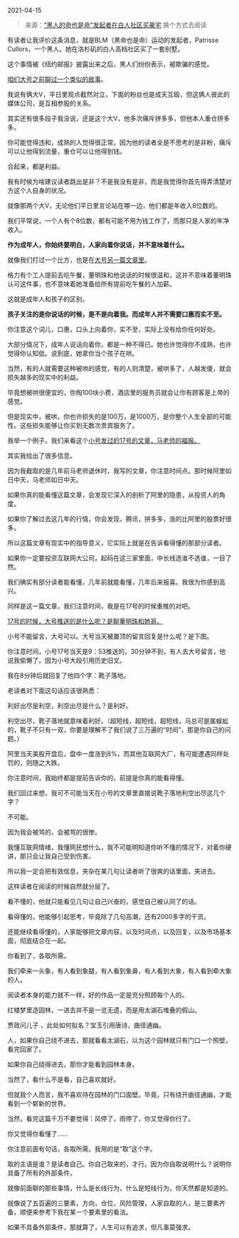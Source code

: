 2021-04-15

> 来源：[“黑人的命也是命”发起者在白人社区买豪宅](http://mp.weixin.qq.com/s?__biz=MzU3NDc5Nzc0NQ==&mid=2247501958&idx=1&sn=c7dbde60495ae3aa43b2a9271f7aaac0&chksm=fd2e6a58ca59e34e3808cea43041c666209090c87d895a050be9d98d42a76c1645a02fcc4539&scene=27#wechat_redirect)
> 换个方式去阅读

有读者让我评价这条消息，就是BLM（黑命也是命）运动的发起者，Patrisse Cullors，一个黑人。她在洛杉矶的白人高档社区买了一套别墅。

  

这个事情被《纽约邮报》披露出来之后，黑人们纷纷表示，被欺骗的感觉。

  

[咱们大号之前聊过一个类似的故事](https://mp.weixin.qq.com/s?__biz=MzU0MjYwNDU2Mw==&mid=2247498057&idx=2&sn=219173a1e58c4fd39114b92e71fc2993&chksm=fb1a9535cc6d1c236481e04ac1c798b727154cfd22436c8d6c33627523ffc4f6a41215a402d5&token=271216383&lang=zh_CN&scene=21#wechat_redirect)。  

  

我说有俩大V，平日里观点截然对立，下面的粉丝也是成天互殴，但这俩人彼此的媒体公司，是互相参股的关系。

  

其实还有很多段子我没说，还是这个大V，他多次痛斥拼多多，但他本人重仓拼多多。

  

你可能觉得违和，成熟的人觉得很正常。因为他的读者全是不思考的是非粉，痛斥可以让他得到流量，重仓可以让他得到钱。

  

合起来，都是利益。

  

我有时候为啥建议读者跳出是非？不是我没有是非，而是我觉得你首先得弄清楚对方这个人自身的状况。  

  

就像那两个大V，无论他们平日里言论站在哪一边，他们都是年收入8位数的。  

  

我们平常说，一个人有个8位数，都有可能不用为钱工作了，而那只是人家的年净收入。

  

 **作为成年人，你始终要明白，人家向着你说话，并不意味着什么。**

  

就像我们打过一个比方，也是在[大号另一篇文章里](https://mp.weixin.qq.com/s?__biz=MzU0MjYwNDU2Mw==&mid=2247497606&idx=2&sn=e04315082bd252af217259e6e5389b5f&chksm=fb1a9bfacc6d12ecb2058cd6a36bed8c6c9b85f857d0e38d4dfc039fd9376eac3b1df0473b44&token=271216383&lang=zh_CN&scene=21#wechat_redirect)。  
  

格力有个工人提前去吃午餐，董明珠和他说话的时候很温和，这并不意味着董明珠认可这件事，也不意味着她准备给所有提前吃午餐的人加薪。

  

这就是成年人和孩子的区别。  

  

 **孩子关注的是你说话的时候，是不是向着我。而成年人并不需要口惠而实不至。**

  

你注意这个词儿，口惠，口头上向着你，实不至，实际上没有给你任何好处。

  

大部分情况下，成年人说话向着你，都是一种不得已。她也许觉得你不成熟，也许觉得你认知低。说到底，她拿你当个孩子在哄。

  

当然，有的人就需要这种被哄的感觉，有的人则清楚，被哄多了，人越发傻，就会损失越多的现实中的利益。  

  

毕竟想被哄很便宜的，你掏100块小费，酒店里的服务员就会让你有顾客是上帝的感觉。  

  

但是现实中，被哄，你也许损失的是100万，是1000万，是你整个人生全部的可能性。这些损失能够让你买到无数次贵宾服务了。

  

我举一个例子。我们来看这个[小号发过的17号的文章，马老师的福报。](http://mp.weixin.qq.com/s?__biz=MzU3NDc5Nzc0NQ==&mid=2247501832&idx=1&sn=4186cef9f387c219e8344e922dd7a83c&chksm=fd2e6ad6ca59e3c0e29717085cc6：eb16b57c69305124ad1f430de3f479bd8dcb61032833d9726&scene=21#wechat_redirect)

  

其实我给出了很多信息。  

  

因为我截取的是几年前马老师退休时，我写的文章，你注意时间点。那时候阿里如日中天，马老师如日中天。  

  

如果你真的能看懂这篇文章，会发现它深入的剖析了阿里的隐患，从投资人的角度。  

  

如果你了解过去这几年的行情，你会发现，腾讯，拼多多，涨的比阿里的股票好很多。  

  

所以这篇文章有现实中的指导意义，它实际上就是在告诉看得懂的那部分读者。

  

如果你一定要投资互联网大公司，起码在这三家里面，中长线选谁不选谁，一目了然。

  

我们确实有部分读者能看懂，几年前就能看懂，几年后来报喜。我很为你感到高兴。  

  

同样是这一篇文章，我们注意时间，我是在17号的时候重推的对吧。  

  

[17号的时候，大号推送的是什么呢？是聊董明珠和她哥。](https://mp.weixin.qq.com/s?__biz=MzU0MjYwNDU2Mw==&mid=2247498031&idx=2&sn=4862e13f66daee6a3d7ecacf5623e0df&chksm=fb1a9553cc6d1c45cea3150b68cdd1579226235c78ba833cba95c9c9024c376628c3c33b31c5&token=271216383&lang=zh_CN&scene=21#wechat_redirect)

  

小号不能留言，大号可以。大号当天被置顶的留言回复是什么呢？是下图。  

你注意时间，小号17号当天是9：53推送的，30分钟不到，有人去大号留言，他说我偷懒了。因为小号大段引用历史旧文。  

  

我在8分钟后就回复了他四个字：靴子落地。  

  

老读者对下面这句话应该很熟悉：  

  

利好出尽是利空，利空出尽是什么？是利好。

  

利空出尽，靴子落地就意味着利好。（超短线，超短线，超短线，马总可是属蜈蚣的，靴子不只有一双，你要是理解不了我们说了三万遍的“时间”，那是你自己的问题。）  

  

阿里当天美股开盘后，盘中一度涨到8%，而其他互联网大厂，有可能遭遇同样处罚的，则随之大跌。  

  

你注意时间，我始终都是提前告诉你的，前提是你真的能看得懂。  

  

我们回过来想，我可不可能当天在小号的文章里直接说靴子落地利空出尽这几个字？  

  

不可能。

  

因为我会被骂的，会被骂的很惨。  

  

我懂互联网情绪，我懂网民想什么，我不可能明知道你听不懂的情况下，对着你硬讲，那只会让我自己受到伤害。  

  

所以我一定会把有效信息，夹杂在某几句让读者听了很爽的话里面，夹进去。  

  

这样读者在阅读的时候自然就分层了。  

  

看不懂的，他就只能看见几句让自己兴奋的，感觉自己被认同了的话。

  

看得懂的，他能够引起思考，毕竟除了几句高潮，还有2000多字的干货。  

  

还能继续看得懂的，人家能够把文章内容，以及时间点，以及回复，以及市场基本面，彻底结合在一起。

  

你看到了，各取所需。  

  

我们牵来一头象，有人看到象腿，有人看到象鼻，有人看到大象，有人看到牵大象的人。  

  

阅读者本身的能力就不一样，好的作品一定是充分照顾每个人的。  

  

红楼梦里造园林，一进去并不是一览无遗，而是用太湖石堆叠的假山。  

  

贾政问儿子 ，此处如何拟名？宝玉引用唐诗，曲径通幽。

  

人，如果你自己绕不进去，那就看看太湖石，以为这个园林就只有门口一个照壁，看完回家了。  

  

如果你自己绕得进去，那你才能看到园林本身。  

  

当然了，看什么不是看，自己喜欢就好。  

  

但就我个人而言，我不喜欢待在园林的门口面壁。毕竟，只有绕开曲径通幽，才能看到一个崭新的世界。

  

当然，看完这篇千万不要觉得：风停了，雨停了，你又觉得你行了。

  

你又觉得你看懂了......

  

你注意前面有句话，各取所需。我用的是“取”这个字。  

  

取的主语是谁？是读者自己。你自己取来的，才行。因为你自取说明什么？说明你具备了所有的外部条件。

  

就像前面聊的那些事情，什么是长线行为，什么是短线行为，你天然都是知道的。  

  

就像说了五百遍的三要素，方向，仓位，风险管理，人家自取的人，是三要素齐备，顺便来参考下我在某一个要素里的看法。  

  

如果不具备外部条件，那就算了，人生可以有追求，但凡事莫强求。

